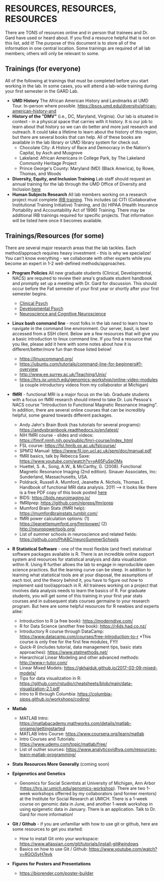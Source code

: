 # RESOURCES, RESOURCES, RESOURCES 

There are TONS of resources online and in person that trainees and Dr. Gard have used or heard about. If you find a resource helpful that is not on this list, add it! The purpose of this document is to store all of the information in one central location. Some trainings are required of all lab members; others will only be relevant to some. 

## Trainings (for everyone)
All of the following at trainings that must be completed before you start working in the lab. In some cases, you will attend a lab-wide training during your first semester in the GARD Lab.
*  **UMD History** The African American History and Landmarks at UMD Tour. In-person where possible. https://bsos.umd.edu/diversity/african-american-history-and
*  **History of the "DMV"** (i.e., DC, Maryland, Virginia). Our lab is situated in context - in a physical space that carries with it history. It is our job to learn about that history so we can do better and more just research and outreach. It could take a lifetime to learn about the history of this region, but there are several books that can help. All of these books are available in the lab library or UMD library system for check out. 
   * Chocolate City: A History of Race and Democracy in the Nation's Capital, by Asch and Musgrove
   * Lakeland: African Americans in College Park, by The Lakeland Community Heritage Project 
   * Prince George's County: Maryland (MD) (Black America), by Rowe, Thomas, and Woods
*  **Diversity, Equity, and Inclusion Training** Lab staff should request an annual training for the lab through the UMD Office of Diversity and Inclusion [here](https://diversity.umd.edu/training-education/diversity-training/)
*  **Human Subjects Research** All lab members working on a research project must complete [IRB training](https://research.umd.edu/irbtraining). This includes (a) CITI (Collaborative Institutional Training Initiative) Training, and (b) HIPAA (Health Insurance Portability and Accountability Act of 1996) Training. There may be additional IRB trainings required for specific projects. That information will be listed here once it becomes available.

## Trainings/Resources (for some)
There are several major research areas that the lab tackles. Each method/approach requires heavy investment - this is why we specialize! You can't know everything - we collaborate with other experts while you become an expert in 1-2 well-defined methods/approaches. 
* **Program Policies** All new graduate students (Clinical, Developmental, NACS) are required to review their area's graduate student handbook and promptly set up a meeting with Dr. Gard for discussion. This should occur before the Fall semester of your first year or shortly after your first semester begins. 
   *  [Clinical Psych](https://psyc.umd.edu/graduate/clinical-psychology)
   *  [Developmental Psych](https://psyc.umd.edu/graduate/developmental-program)
   *  [Neuroscience and Cognitive Neuroscience](https://nacs.umd.edu/landingtopic/current-nacs-students)
* **Linux bash command line** - most folks in the lab need to learn how to navigate in the command line environment. Our server, basil, is best accessed from a SSH client. Below are a few resources that will give you a basic introduction to linux command line. If you find a resource that you like, please add it here with some notes about how it is different/better/more fun than those listed below! 
   * https://linuxcommand.org/
   * https://ubuntu.com/tutorials/command-line-for-beginners#1-overview
   * http://www.ee.surrey.ac.uk/Teaching/Unix/
   * https://hrs.isr.umich.edu/genomics-workshop/online-video-modules (a couple introductory videos from my collaborator at Michigan)
* **fMRI** - functional MRI is a major focus on the lab. Graduate students with a focus on fMRI research should intend to take Dr. Luis Pessoa's NACS course "Introduction to Functional Magnetic Resonance Imaging". In addition, there are several online courses that can be incredibly helpful, some geared towards different packages. 
   * Andy Jahn's Brain Book (has tutorials for several programs): https://andysbrainbook.readthedocs.io/en/latest/
   * NIH fMRI course - slides and videos: https://fmrif.nimh.nih.gov/public/fmri-course/index_html
   * FSL course: https://fsl.fmrib.ox.ac.uk/fslcourse/
   * SPM12 Manual: https://www.fil.ion.ucl.ac.uk/spm/doc/manual.pdf
   * fMRI basics, talk by Rebecca Saxe: https://www.youtube.com/watch?v=yA65FuSpOMs
   * Huettel, S. A., Song, A.W., & McCarthy, G. (2008). Functional Magnetic Resonance Imaging (2nd edition). Sinauer Associates, Inc: Sunderland, Massachusetts, USA.
   * Poldrack, Russell A. Mumford, Jeanette A. Nichols, Thomas E. Handbook of functional MRI data analysis. 2011 --> it looks like there is a free PDF copy of this book posted [here](http://www.leixulab.net/paper/2011HandbookfMRI.pdf)
   * BIDS: https://bids.neuroimaging.io/
   * fMRIprep: https://github.com/nipreps/fmriprep
   * Mumford Brain Stats (fMRI help): https://mumfordbrainstats.tumblr.com/
   * fMRI power calculation options: (1) https://jeanettemumford.org/fmripower/ (2) http://neuropowertools.org/
   * List of summer schools in neuroscience and related fields: https://github.com/PhABC/neuroSummerSchools
* **R Statistical Software** - one of the most flexible (and free!) statistical software packages available is R. There is an incredible online support system and resources for statistical analysis and data visualization within R. Using R further allows the lab to engage in reproducible open science practices. But the learning curve can be steep. In addition to learning what statistical tools are at your disposal, the assumptions of each tool, and the theory behind it, you have to figure out *how* to implement said tool/approach in R. All trainees working on a project that involves data analysis needs to learn the basics of R. For graduate students, you will get some of this training in your first year stats courses and in subsequent stats courses germaine to your research program. But here are some helpful resources for R newbies and experts alike:
   * Introduction to R (a free book): https://moderndive.com/
   * R for Data Science (another free book): https://r4ds.had.co.nz/
   * Introductory R course through DataCamp: https://www.datacamp.com/courses/free-introduction-to-r
      *This course is only free for the first few modules, FYI!
   * Quick-R (includes tutorial, data management tips, basic stats approaches): https://www.statmethods.net/
   * Hierarchical Linear Modeling and other advanced methods: http://www.r-tutor.com/
   * Linear Mixed Models: https://gkhajduk.github.io/2017-03-09-mixed-models/
   * Tips for data visualization in R: https://github.com/rstudio/cheatsheets/blob/main/data-visualization-2.1.pdf
   * Intro to R through Columbia: https://columbia-sipps.github.io/workshops/coding/
* **Matlab** 
   * MATLAB Intro:  https://matlabacademy.mathworks.com/details/matlab-onramp/gettingstarted
   * MATLAB Intro Course: https://www.coursera.org/learn/matlab
   * Intro Courses and Tutorials: https://www.udemy.com/topic/matlab/free/
   * List of outher sources: https://www.analyticsvidhya.com/resources-learn-matlab-programming/
* **Stats Resources More Generally** (coming soon)
* **Epigenetics and Genetics**
   * Genomics for Social Scientists at University of Michigan, Ann Arbor (https://hrs.isr.umich.edu/genomics-workshop). There are two 1-week workshops offerred by my collaborators (and former mentors) at the Institute for Social Research at UMICH. There is a 1-week course on genomic data in June, and another 1-week workshop in using epigenetic data in January. There is an application. Talk to Dr. Gard for more information!
* **Git / Github** - if you are unfamiliar with how to use git or github, here are some resources to get you started:
  * How to install Git onto your workspace: https://www.atlassian.com/git/tutorials/install-git#windows
  * Basics on how to use Git / Github: https://www.youtube.com/watch?v=RGOj5yH7evk

* **Figures for Posters and Presentations** 
  * https://biorender.com/poster-builder
